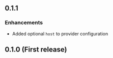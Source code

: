 ## 0.1.1

### Enhancements
* Added optional `host` to provider configuration

## 0.1.0 (First release)
